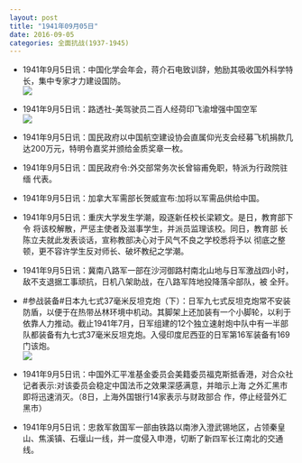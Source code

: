 ```yaml
---
layout: post
title: "1941年09月05日"
date: 2016-09-05
categories: 全面抗战(1937-1945)
---
```


<meta name="referrer" content="no-referrer" />

- 1941年9月5日讯：中国化学会年会，蒋介石电致训辞，勉励其吸收国外科学特长，集中专家才力建设国防。 <br/><img src="https://ww2.sinaimg.cn/large/aca367d8jw1f7j3t4ijq6j20aj0e1q4v.jpg" />

- 1941年9月5日讯：路透社-美驾驶员二百人经荷印飞渝增强中国空军 <br/><img src="https://ww2.sinaimg.cn/large/aca367d8jw1f7j22q34msj207b0dn3zl.jpg" />

- 1941年9月5日讯：国民政府以中国航空建设协会直属仰光支会经募飞机捐款几 达200万元，特明令嘉奖并颁给金质奖章一枚。 

- 1941年9月5日讯：国民政府令:外交部常务次长曾镕甫免职，特派为行政院驻缅 代表。 

- 1941年9月5日讯：加拿大军需部长贺威宣布:加将以军需品供给中国。 

- 1941年9月5日讯：重庆大学发生学潮，殴逐新任校长梁颖文。是日，教育部下令 将该校解散，严惩主使者及滋事学生，并派员监理该校。同日，教育部 长陈立夫就此发表谈话，宣称教部决心对于风气不良之学校悉将予以 彻底之整顿，更不容许学生反对师长、破坏教纪之学潮。 

- 1941年9月5日讯：冀南八路军一部在沙河御路村南北山地与日军激战四小时， 敌不支退据工事顽抗，日机八架助战，在八路军阵地投降落伞部队，被 全歼。 

- #参战装备#日本九七式37毫米反坦克炮（下）：日军九七式反坦克炮常不安装防盾，以便于在热带丛林环境中机动。其脚架上还加装有一个小脚轮，以利于依靠人力推动。截止1941年7月，日军组建的12个独立速射炮中队中有一半部队都装备有九七式37毫米反坦克炮。入侵印度尼西亚的日军第16军装备有169门该炮。 <br/><img src="https://ww3.sinaimg.cn/large/aca367d8jw1f7iha2p0ftj21jk0vyqjy.jpg" />

- 1941年9月5日讯：中国外汇平准基金委员会美籍委员福克斯抵香港，对合众社记者表示:对该委员会稳定中国法币之效果深感满意，并暗示上海 之外汇黑市即将迅速消灭。（8日，上海外国银行14家表示与财政部合 作，停止经营外汇黑市） 

- 1941年9月5日讯：忠救军救国军一部由铁路以南渗入澄武锡地区，占领秦皇山、焦溪镇、石堰山一线，并一度侵入申港，切断了新四军长江南北的交通线。 

